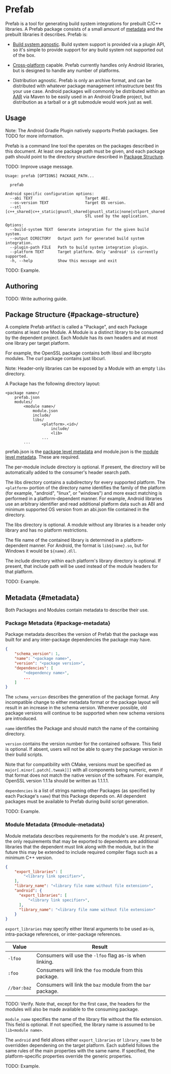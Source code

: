 # Prefab

Prefab is a tool for generating build system integrations for prebuilt C/C++
libraries. A Prefab package consists of a small amount of [metadata] and the
prebuilt libraries it describes. Prefab is:

* [Build system agnostic]. Build system support is provided via a plugin API, so
  it's simple to provide support for any build system not supported out of the
  box.

* [Cross-platform] capable. Prefab currently handles only Android libraries, but
  is designed to handle any number of platforms.

* Distribution agnostic. Prefab is only an archive format, and can be
  distributed with whatever package management infrastructure best fits your use
  case. Android packages will commonly be distributed within an [AAR] via Maven
  to be easily used in an Android Gradle project, but distribution as a tarball
  or a git submodule would work just as well.

[AAR]: https://developer.android.com/studio/projects/android-library
[Build system agnostic]: build-systems.md
[Cross-platform]: platform-support.md
[metadata]: #metadata

## Usage

Note: The Android Gradle Plugin natively supports Prefab packages. See TODO for
more information.

Prefab is a command line tool the operates on the packages described in this
document. At least one package path must be given, and each package path should
point to the directory structure described in [Package
Structure](#package-structure).

TODO: Improve usage message.

```text
Usage: prefab [OPTIONS] PACKAGE_PATH...

  prefab

Android specific configuration options:
  --abi TEXT                       Target ABI.
  --os-version TEXT                Target OS version.
  --stl [c++_shared|c++_static|gnustl_shared|gnustl_static|none|stlport_shared|stlport_static|system]
                                   STL used by the application.

Options:
  --build-system TEXT  Generate integration for the given build system.
  --output DIRECTORY   Output path for generated build system integration.
  --plugin-path FILE   Path to build system integration plugin.
  --platform TEXT      Target platform. Only 'android' is currently supported.
  -h, --help           Show this message and exit
```

TODO: Example.

## Authoring

TODO: Write authoring guide.

## Package Structure {#package-structure}

A complete Prefab artifact is called a "Package", and each Package contains at
least one Module. A Module is a distinct library to be consumed by the
dependent project. Each Module has its own headers and at most one library per
target platform.

For example, the OpenSSL package contains both libssl and libcrypto modules. The
curl package contains just libcurl.

Note: Header-only libraries can be exposed by a Module with an empty `libs`
directory.

A Package has the following directory layout:

```text
<package name>/
    prefab.json
    modules/
        <module name>/
            module.json
            include/
            libs/
                <platform>.<id>/
                    include/
                    <lib>
                ...
        ...
```

prefab.json is the [package level metadata](#package-metadata) and module.json
is the [module level metadata](#module-metadata). These are required.

The per-module include directory is optional. If present, the directory will be
automatically added to the consumer's header search path.

The libs directory contains a subdirectory for every supported platform. The
`<platform>` portion of the directory name identifies the family of the platform
(for example, "android", "linux", or "windows") and more exact matching is
performed in a platform-dependent manner. For example, Android libraries use an
arbitrary identifier and read additional platform data such as ABI and minimum
supported OS version from an abi.json file contained in the directory.

The libs directory is optional. A module without any libraries is a header only
library and has no platform restrictions.

The file name of the contained library is determined in a platform-dependent
manner. For Android, the format is `lib${name}.so`, but for Windows it would be
`${name}.dll`.

The include directory within each platform's library directory is optional. If
present, that include path will be used instead of the module headers for that
platform.

TODO: Example.

## Metadata {#metadata}

Both Packages and Modules contain metadata to describe their use.

### Package Metadata {#package-metadata}

Package metadata describes the version of Prefab that the package was built for
and any inter-package dependencies the package may have.

```json
{
    "schema_version": 1,
    "name": "<package name>",
    "version": "<package version>",
    "dependencies": [
        "<dependency name>",
        ...
    ]
}
```

The `schema_version` describes the generation of the package format. Any
incompatible change to either metadata format or the package layout will result
in an increase in the schema version. Whenever possible, old package versions
will continue to be supported when new schema versions are introduced.

`name` identifies the Package and should match the name of the containing
directory.

`version` contains the version number for the contained software. This field is
optional. If absent, users will not be able to query the package version in
their build scripts.

Note that for compatibility with CMake, versions must be specified as
`major[.minor[.patch[.tweak]]]` with all components being numeric, even if that
format does not match the native version of the software. For example, OpenSSL
version 1.1.1a should be written as 1.1.1.1.

`dependencies` is a list of strings naming other Packages (as specified by each
Package's `name`) that this Package depends on. All dependent packages must be
available to Prefab during build script generation.

TODO: Example.

### Module Metadata {#module-metadata}

Module metadata describes requirements for the module's use. At present, the
only requirements that may be exported to dependents are additional libraries
that the dependent must link along with the module, but in the future this may
be extended to include required compiler flags such as a minimum C++ version.

```json
{
    "export_libraries": [
        "<library link specifier>",
    ],
    "library_name": "<library file name without file extension>",
    "android": {
      "export_libraries": [
          "<library link specifier>",
      ],
      "library_name": "<library file name without file extension>"
    }
}
```

`export_libraries` may specify either literal arguments to be used as-is,
intra-package references, or inter-package references.

| Value       | Result                                                       |
| ----------- | ------------------------------------------------------------ |
| `-lfoo`     | Consumers will use the `-lfoo` flag as-is when linking.      |
| `:foo`      | Consumers will link the `foo` module from this package.      |
| `//bar:baz` | Consumers will link the `baz` module from the `bar` package. |

TODO: Verify.
Note that, except for the first case, the headers for the modules will also be
made available to the consuming package.

`module_name` specifies the name of the library file without the file extension.
This field is optional. If not specified, the library name is assumed to be
`lib<module name>`.

The `android` and field allows either `export_libraries` or `library_name` to be
overridden dependening on the target platform. Each subfield follows the same
rules of the main properties with the same name. If specified, the
platform-specific properties override the generic properties.

TODO: Example.
